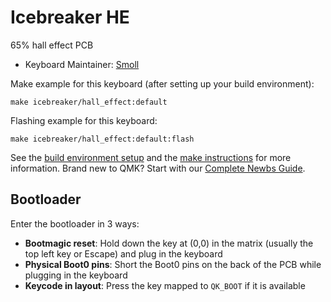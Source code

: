 # Icebreaker HE

65% hall effect PCB

* Keyboard Maintainer: [Smoll](https://github.com/smollchungus)

Make example for this keyboard (after setting up your build environment):

    make icebreaker/hall_effect:default

Flashing example for this keyboard:

    make icebreaker/hall_effect:default:flash

See the [build environment setup](https://docs.qmk.fm/#/getting_started_build_tools) and the [make instructions](https://docs.qmk.fm/#/getting_started_make_guide) for more information. Brand new to QMK? Start with our [Complete Newbs Guide](https://docs.qmk.fm/#/newbs).

## Bootloader

Enter the bootloader in 3 ways:

* **Bootmagic reset**: Hold down the key at (0,0) in the matrix (usually the top left key or Escape) and plug in the keyboard
* **Physical Boot0 pins**: Short the Boot0 pins on the back of the PCB while plugging in the keyboard
* **Keycode in layout**: Press the key mapped to `QK_BOOT` if it is available